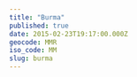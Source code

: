 ```yaml
---
title: "Burma"
published: true
date: 2015-02-23T19:17:00.000Z
geocode: MMR
iso_code: MM
slug: burma
---
```

